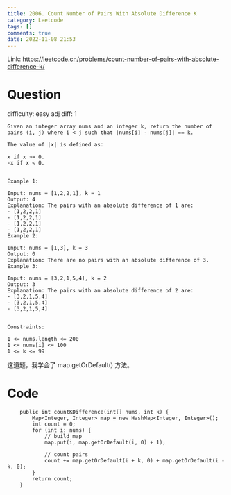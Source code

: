 ```yaml
---
title: 2006. Count Number of Pairs With Absolute Difference K
category: Leetcode
tags: []
comments: true
date: 2022-11-08 21:53
---
```




Link: https://leetcode.cn/problems/count-number-of-pairs-with-absolute-difference-k/

# Question

difficulty: easy
adj diff: 1

    Given an integer array nums and an integer k, return the number of pairs (i, j) where i < j such that |nums[i] - nums[j]| == k.

    The value of |x| is defined as:

    x if x >= 0.
    -x if x < 0.
     

    Example 1:

    Input: nums = [1,2,2,1], k = 1
    Output: 4
    Explanation: The pairs with an absolute difference of 1 are:
    - [1,2,2,1]
    - [1,2,2,1]
    - [1,2,2,1]
    - [1,2,2,1]
    Example 2:

    Input: nums = [1,3], k = 3
    Output: 0
    Explanation: There are no pairs with an absolute difference of 3.
    Example 3:

    Input: nums = [3,2,1,5,4], k = 2
    Output: 3
    Explanation: The pairs with an absolute difference of 2 are:
    - [3,2,1,5,4]
    - [3,2,1,5,4]
    - [3,2,1,5,4]
     

    Constraints:

    1 <= nums.length <= 200
    1 <= nums[i] <= 100
    1 <= k <= 99

这道题，我学会了 map.getOrDefault() 方法。

# Code

```
    public int countKDifference(int[] nums, int k) {
        Map<Integer, Integer> map = new HashMap<Integer, Integer>();
        int count = 0;
        for (int i: nums) {
            // build map
            map.put(i, map.getOrDefault(i, 0) + 1);

            // count pairs
            count += map.getOrDefault(i + k, 0) + map.getOrDefault(i - k, 0);
        }
        return count;
    }
```
